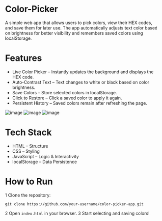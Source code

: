 # Color-Picker

A simple web app that allows users to pick colors, view their HEX codes, and save them for later use. The app automatically adjusts text color based on brightness for better visibility and remembers saved colors using localStorage.

# Features

* Live Color Picker – Instantly updates the background and displays the HEX code.
* Auto-Contrast Text – Text changes to white or black based on color brightness.
* Save Colors – Store selected colors in localStorage.
* Click to Restore – Click a saved color to apply it again.
* Persistent History – Saved colors remain after refreshing the page.

![image](https://github.com/user-attachments/assets/f4b5a71d-1594-428a-af88-a966d5d910e3)
![image](https://github.com/user-attachments/assets/e5e4ac2c-a809-4769-9c6e-14710eac475c)
![image](https://github.com/user-attachments/assets/66a5e2c9-52c9-4d6d-ba9a-a6cc4da617e1)

# Tech Stack

* HTML – Structure
* CSS – Styling
* JavaScript – Logic & Interactivity
* localStorage – Data Persistence

# How to Run

1 Clone the repository:

`git clone https://github.com/your-username/color-picker-app.git`

2️ Open `index.html` in your browser.
3️ Start selecting and saving colors!
